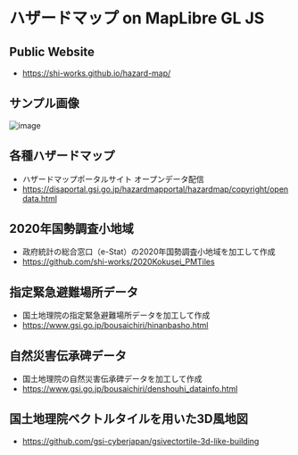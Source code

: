 # ハザードマップ on MapLibre GL JS
## Public Website
- https://shi-works.github.io/hazard-map/

## サンプル画像
![image](https://github.com/shi-works/hazard-map/assets/71203808/7a2c0b34-3541-4458-8c91-49f00c52f161)

## 各種ハザードマップ
- ハザードマップポータルサイト オープンデータ配信
- https://disaportal.gsi.go.jp/hazardmapportal/hazardmap/copyright/opendata.html

## 2020年国勢調査小地域
- 政府統計の総合窓口（e-Stat）の2020年国勢調査小地域を加工して作成
- https://github.com/shi-works/2020Kokusei_PMTiles

## 指定緊急避難場所データ
- 国土地理院の指定緊急避難場所データを加工して作成
- https://www.gsi.go.jp/bousaichiri/hinanbasho.html

## 自然災害伝承碑データ
- 国土地理院の自然災害伝承碑データを加工して作成
- https://www.gsi.go.jp/bousaichiri/denshouhi_datainfo.html

## 国土地理院ベクトルタイルを用いた3D風地図
- https://github.com/gsi-cyberjapan/gsivectortile-3d-like-building

<!-- 
## 3D都市モデル
- 国土交通省の3D都市モデルPLATEAUの建築物データ（LOD1、56都市）を加工して作成
- https://github.com/shi-works/plateau-lod1-bldg-pmtiles
-->
